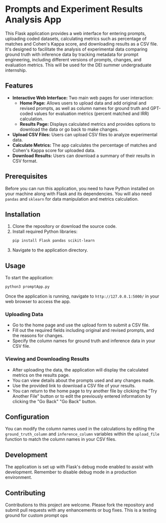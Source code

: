 # Prompts and Experiment Results Analysis App

This Flask application provides a web interface for entering prompts, uploading coded datasets, calculating metrics such as percentage of matches and Cohen's Kappa score, and downloading results as a CSV file. It's designed to facilitate the analysis of experimental data comparing ground truth with inference data by tracking metadata for prompt engineering, including different versions of prompts, changes, and evaluation metrics. This will be used for the DEI summer undergraduate internship.

## Features

- **Interactive Web Interface:** Two main web pages for user interaction:
  - **Home Page:** Allows users to upload data and add original and revised prompts, as well as column names for ground truth and GPT-coded values for evaluation metrics (percent matched and IRR) calculation.
  - **Results Page:** Displays calculated metrics and provides options to download the data or go back to make changes.
- **Upload CSV Files:** Users can upload CSV files to analyze experimental data.
- **Calculate Metrics:** The app calculates the percentage of matches and Cohen's Kappa score for uploaded data.
- **Download Results:** Users can download a summary of their results in CSV format.

## Prerequisites

Before you can run this application, you need to have Python installed on your machine along with Flask and its dependencies. You will also need `pandas` and `sklearn` for data manipulation and metrics calculation.

## Installation

1. Clone the repository or download the source code.
2. Install required Python libraries:
   ```bash
   pip install Flask pandas scikit-learn
   ```
3. Navigate to the application directory.

## Usage

To start the application:

```bash
python3 promptApp.py
```

Once the application is running, navigate to `http://127.0.0.1:5000/` in your web browser to access the app.

### Uploading Data

- Go to the home page and use the upload form to submit a CSV file.
- Fill out the required fields including original and revised prompts, and the reasons for changes.
- Specify the column names for ground truth and inference data in your CSV file.

### Viewing and Downloading Results

- After uploading the data, the application will display the calculated metrics on the results page.
- You can view details about the prompts used and any changes made.
- Use the provided link to download a CSV file of your results.
- You can return to the home page to try another file by clicking the "Try Another File" button or to edit the previously entered information by clicking the "Go Back"  "Go Back" button.

## Configuration

You can modify the column names used in the calculations by editing the `ground_truth_column` and `inference_column` variables within the `upload_file` function to match the column names in your CSV files.

## Development

The application is set up with Flask's debug mode enabled to assist with development. Remember to disable debug mode in a production environment.

## Contributing

Contributions to this project are welcome. Please fork the repository and submit pull requests with any enhancements or bug fixes.
This is a testing ground for custom prompt ops
